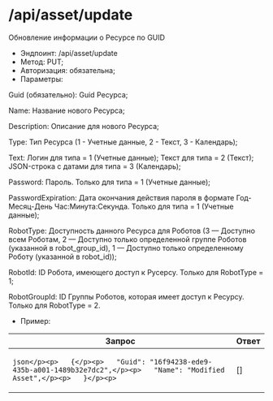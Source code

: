 # /api/asset/update

Обновление информации о Ресурсе по GUID

* Эндпоинт: /api/asset/update&#x20;
* Метод: PUT;
* Авторизация: обязательна;
* Параметры:

Guid (обязательно): Guid Ресурса;

Name: Название нового Ресурса;

Description: Описание для нового Ресурса;

Type: Тип Ресурса (1 - Учетные данные, 2 - Текст, 3 - Календарь);

Text: Логин для типа = 1 (Учетные данные); Текст для типа = 2 (Текст); JSON-строка с датами для типа = 3 (Календарь);

Password: Пароль. Только для типа = 1 (Учетные данные);

PasswordExpiration: Дата окончания действия пароля в формате Год-Месяц-День Час:Минута:Секунда. Только для типа = 1 (Учетные данные);

RobotType: Доступность данного Ресурса для Роботов (3 — Доступно всем Роботам, 2 — Доступно только определенной группе Роботов (указанной в robot\_group\_id), 1 — Доступно только определенному Роботу (указанной в robot\_id));

RobotId: ID Робота, имеющего доступ к Русерсу. Только для RobotType = 1;

RobotGroupId: ID Группы Роботов, которая имеет доступ к Ресурсу. Только для RobotType = 2.

* Пример:

| Запрос                                                                                                                                        | Ответ  |
| --------------------------------------------------------------------------------------------------------------------------------------------- | ------ |
| <p>```json</p><p>   {</p><p>   "Guid": "16f94238-ede9-435b-a001-1489b32e7dc2",</p><p>   "Name": "Modified Asset",</p><p>   }</p><p>   ```</p> |   \[]  |
